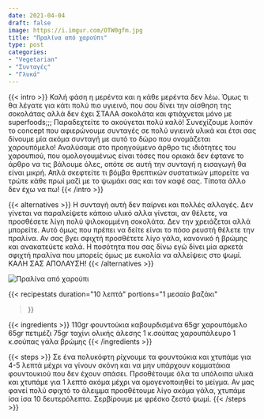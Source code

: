 ```yaml
---
date: 2021-04-04
draft: false
image: https://i.imgur.com/OTW0gfm.jpg
title: "Πραλίνα από χαρούπι"
type: post
categories:
- "Vegetarian"
- "Συνταγές"
- "Γλυκά"
---
```


{{< intro >}}
Καλή φάση η μερέντα και η κάθε μερέντα δεν λέω. Όμως τι θα λέγατε για κάτι πολύ πιο υγιεινό, που σου δίνει την αίσθηση της σοκολάτας αλλά δεν έχει ΣΤΑΛΑ σοκολάτα και φτιάχνεται μόνο με superfoods;;; Παραδεχτείτε το ακούγεται πολύ καλό!
Συνεχίζουμε λοιπόν το concept που αφιερώνουμε συνταγές σε πολύ υγιεινά υλικά και έτσι σας δίνουμε μία ακόμα συνταγή με αυτό το δώρο που ονομάζεται χαρουπόμελο! Αναλύσαμε στο προηγούμενο άρθρο τις ιδιότητες του χαρουπιού, που ομολογουμένως είναι τόσες που οριακά δεν έφτανε το άρθρο να τις βάλουμε όλες, οπότε σε αυτή την συνταγή η εισαγωγή θα είναι μικρή.
Απλά σκεφτείτε τι βόμβα θρεπτικών συστατικών μπορείτε να τρώτε κάθε πρωί μαζί με το ψωμάκι σας και τον καφέ σας. Τίποτα άλλο δεν έχω να πω!
{{< /intro >}}

{{< alternatives >}} Η συνταγή αυτή δεν παίρνει και πολλές αλλαγές. Δεν γίνεται να παραλείψετε κάποιο υλικό αλλα γίνεται, αν θέλετε, να προσθέσετε λίγη πολύ ψιλοκομμένη σοκολάτα. Δεν την χρειάζεται αλλά μπορείτε. Αυτό όμως που πρέπει να δείτε είναι το πόσο ρευστή θέλετε την πραλίνα. Αν σας βγει σφιχτή προσθέτετε λίγο γάλα, κανονικό ή βρώμης και ανακατεύετε καλά. Η ποσότητα που σας δίνω εγώ δίνει μία αρκετά σφιχτή πραλίνα που μπορείς όμως με ευκολία να αλλείψεις στο ψωμί. ΚΑΛΗ ΣΑΣ ΑΠΟΛΑΥΣΗ!
{{< /alternatives >}}

![Πραλίνα από χαρούπι](https://i.imgur.com/hTMg61J.jpg "Πραλίνα από χαρούπι")

{{< recipestats 
    duration="10 λεπτά"
    portions="1 μεσαίο βαζάκι"
>}}

{{< ingredients >}} 
110gr φουντούκια καβουρδισμένα
65gr χαρουπόμελο
65gr πετιμέζι
75gr ταχίνι ολικής άλεσης
1 κ.σούπας χαρουπάλευρο
1 κ.σούπας γάλα βρώμης
{{< /ingredients >}}

{{< steps >}}
Σε ένα πολυκόφτη ρίχνουμε τα φουντούκια και χτυπάμε για 4-5 λεπτά μέχρι να γίνουν σκόνη και να μην υπάρχουν κομματάκια φουντουκιού που δεν έχουν σπάσει.
Πρσοθέτουμε όλα τα υπόλοιπα υλικά και χτυπάμε για 1 λεπτό ακόμα μέχρι να ομογενοποιηθεί το μείγμα.
Αν μας φανεί πολύ σφιχτό το άλειμμα προσθέτουμε λίγο ακόμα γάλα, χτυπάμε ίσα ίσα 10 δευτερόλεπτα.
Σερβίρουμε με φρέσκο ζεστό ψωμί.
{{< /steps >}}